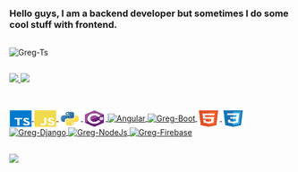 ### Hello guys, I am a backend developer but sometimes I do some cool stuff with frontend.

##

  <img align="center" alt="Greg-Ts" height="500" width="1000" src="https://media2.giphy.com/media/ZVik7pBtu9dNS/200.gif?cid=790b76116a4793f56a9385a718592a630c03c238aefae875&rid=200.gif">

##

<div>
 <a href="https://github.com/lgregi"> 
<img height="180em" src="https://github-readme-stats.vercel.app/api?username=lgregi&show_icons=true&theme=dark&include_all_comits=true&count_private=true"/>
   <img height="180em" src="https://github-readme-stats.vercel.app/api/top-langs/?username=lgregi&layout=compact&langs_count=168&theme=dark"/>
</div>
  
  

##
<div style="display: inline_block"><br>  
  <img align="center" alt="Greg-Ts" height="30" width="40" src="https://raw.githubusercontent.com/devicons/devicon/master/icons/typescript/typescript-plain.svg">
 <img align="center" alt="Greg-Js" height="30" width="40" src="https://raw.githubusercontent.com/devicons/devicon/master/icons/javascript/javascript-plain.svg">
   <img align="center" alt="Greg-Python" height="30" width="40" src="https://raw.githubusercontent.com/devicons/devicon/master/icons/python/python-original.svg">
 <img align="center" alt="Greg-Csharp" height="30" width="40" src="https://raw.githubusercontent.com/devicons/devicon/master/icons/csharp/csharp-original.svg">
 <img align="center" alt="Angular" height="30" width="40" src="https://cdn.jsdelivr.net/gh/devicons/devicon/icons/angularjs/angularjs-original.svg"> 
 <img align="center" alt="Greg-Boot" height="30" width="40" src="https://cdn.jsdelivr.net/gh/devicons/devicon/icons/bootstrap/bootstrap-original.svg">
 <img align="center" alt="Greg-HTML" height="30" width="40" src="https://raw.githubusercontent.com/devicons/devicon/master/icons/html5/html5-original.svg">
  <img align="center" alt="Greg-CSS" height="30" width="40" src="https://raw.githubusercontent.com/devicons/devicon/master/icons/css3/css3-original.svg">
 <img align="center" alt="Greg-Django" height="30" width="40" src="https://cdn.jsdelivr.net/gh/devicons/devicon/icons/django/django-plain.svg"> 
 <img align="center" alt="Greg-NodeJs" height="30" width="40" src="https://cdn.jsdelivr.net/gh/devicons/devicon/icons/nodejs/nodejs-original-wordmark.svg"> 
  <img align="center" alt="Greg-Firebase" height="30" width="40" src="https://cdn.jsdelivr.net/gh/devicons/devicon/icons/firebase/firebase-plain-wordmark.svg">  
 
  

</div>

##

<div>
  <a href="https://www.linkedin.com/in/lucas-silva-865074240/" target="_blank"><img src="https://img.shields.io/badge/-LinkedIn-%230077B5?style=for-the-badge&logo=linkedin&logoColor=white" target="_blank"></a> 

</div>



